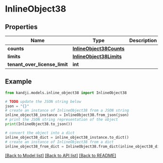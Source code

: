 # InlineObject38


## Properties

Name | Type | Description | Notes
------------ | ------------- | ------------- | -------------
**counts** | [**InlineObject38Counts**](InlineObject38Counts.md) |  | [optional] 
**limits** | [**InlineObject38Limits**](InlineObject38Limits.md) |  | [optional] 
**tenant_over_license_limit** | **int** |  | [optional] 

## Example

```python
from kandji.models.inline_object38 import InlineObject38

# TODO update the JSON string below
json = "{}"
# create an instance of InlineObject38 from a JSON string
inline_object38_instance = InlineObject38.from_json(json)
# print the JSON string representation of the object
print(InlineObject38.to_json())

# convert the object into a dict
inline_object38_dict = inline_object38_instance.to_dict()
# create an instance of InlineObject38 from a dict
inline_object38_from_dict = InlineObject38.from_dict(inline_object38_dict)
```
[[Back to Model list]](../README.md#documentation-for-models) [[Back to API list]](../README.md#documentation-for-api-endpoints) [[Back to README]](../README.md)



